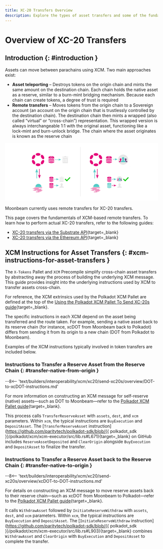 ```yaml
---
title: XC-20 Transfers Overview
description: Explore the types of asset transfers and some of the fundamentals of remote asset transfers via XCM, including the XCM instructions used for asset transfers.
---
```


# Overview of XC-20 Transfers

## Introduction {: #introduction }

Assets can move between parachains using XCM. Two main approaches exist:

- **Asset teleporting** – Destroys tokens on the origin chain and mints the same amount on the destination chain. Each chain holds the native asset as a reserve, similar to a burn-mint bridging mechanism. Because each chain can create tokens, a degree of trust is required
- **Remote transfers** – Moves tokens from the origin chain to a Sovereign account (an account on the origin chain that is trustlessly controlled by the destination chain). The destination chain then mints a wrapped (also called “virtual” or “cross-chain”) representation. This wrapped version is always interchangeable 1:1 with the original asset, functioning like a lock-mint and burn-unlock bridge. The chain where the asset originates is known as the reserve chain

![Asset Teleporting and Remote Transfers](/images/builders/interoperability/xcm/xc20/send-xc20s/overview/overview-1.webp)

Moonbeam currently uses remote transfers for XC-20 transfers.

This page covers the fundamentals of XCM-based remote transfers. To learn how to perform actual XC-20 transfers, refer to the following guides:

- [XC-20 transfers via the Substrate API](/builders/interoperability/xcm/xc20/send-xc20s/xcm-pallet/){target=_blank}
- [XC-20 transfers via the Ethereum API](/builders/interoperability/xcm/xc20/send-xc20s/xtokens-precompile/){target=_blank}

## XCM Instructions for Asset Transfers {: #xcm-instructions-for-asset-transfers }

The `X-Tokens` Pallet and `XCM` Precompile simplify cross-chain asset transfers by abstracting away the process of building the underlying XCM message. This guide provides insight into the underlying instructions used by XCM to transfer assets cross-chain.

For reference, the XCM extrinsics used by the Polkadot XCM Pallet are defined at the top of the [Using the Polkadot XCM Pallet To Send XC-20s guide](/builders/interoperability/xcm/xc20/send-xc20s/xcm-pallet/){target=_blank}.

The specific instructions in each XCM depend on the asset being transferred and the route taken. For example, sending a native asset back to its reserve chain (for instance, xcDOT from Moonbeam back to Polkadot) differs from sending it from its origin to a new chain (DOT from Polkadot to Moonbeam).

Examples of the XCM instructions typically involved in token transfers are included below.

### Instructions to Transfer a Reserve Asset from the Reserve Chain {: #transfer-native-from-origin }

--8<-- 'text/builders/interoperability/xcm/xc20/send-xc20s/overview/DOT-to-xcDOT-instructions.md'

For more information on constructing an XCM message for self-reserve (native) assets—such as DOT to Moonbeam—refer to the [Polkadot XCM Pallet guide](https://docs.moonbeam.network/builders/interoperability/xcm/xc20/send-xc20s/xcm-pallet/){target=_blank}.

This process calls `TransferReserveAsset` with `assets`, `dest`, and `xcm` parameters. Within `xcm`, the typical instructions are `BuyExecution` and `DepositAsset`. The [`TransferReserveAsset` instruction](https://github.com/paritytech/polkadot-sdk/blob/{{ polkadot_sdk }}/polkadot/xcm/xcm-executor/src/lib.rs#L671){target=_blank} on GitHub includes `ReserveAssetDeposited` and `ClearOrigin` alongside `BuyExecution` and `DepositAsset` to finalize the transfer.

### Instructions to Transfer a Reserve Asset back to the Reserve Chain {: #transfer-native-to-origin }

--8<-- 'text/builders/interoperability/xcm/xc20/send-xc20s/overview/xcDOT-to-DOT-instructions.md'

For details on constructing an XCM message to move reserve assets back to their reserve chain—such as xcDOT from Moonbeam to Polkadot—refer to the [Polkadot XCM Pallet guide](/builders/interoperability/xcm/xc20/send-xc20s/xcm-pallet/){target=_blank}.

It calls `WithdrawAsset` followed by `InitiateReserveWithdraw` with `assets`, `dest`, and `xcm` parameters. Within `xcm`, the typical instructions are `BuyExecution` and `DepositAsset`. The [`InitiateReserveWithdraw` instruction](https://github.com/paritytech/polkadot-sdk/blob/{{ polkadot_sdk }}/polkadot/xcm/xcm-executor/src/lib.rs#L903){target=_blank} combines `WithdrawAsset` and `ClearOrigin` with `BuyExecution` and `DepositAsset` to complete the transfer.
